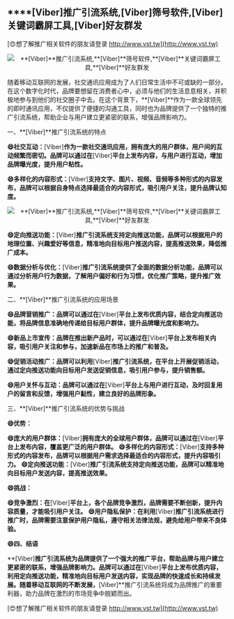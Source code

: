 ## ****[Viber]**推广引流系统,**[Viber]**筛号软件,**[Viber]**关键词霸屏工具,**[Viber]**好友群发**

[😍想了解推广相关软件的朋友请登录 http://www.vst.tw](http://www.vst.tw)

 <center><img src="https://vst.tw/MP4/tuiguang/png/3.png" alt="**[Viber]**推广引流系统,**[Viber]**筛号软件,**[Viber]**关键词霸屏工具,**[Viber]**好友群发"></center>

随着移动互联网的发展，社交通讯应用成为了人们日常生活中不可或缺的一部分。在这个数字化时代，品牌要想留在消费者心中，必须与他们的生活息息相关，并积极地参与到他们的社交圈子中去。在这个背景下，**[Viber]**作为一款全球领先的即时通讯应用，不仅提供了便捷的沟通工具，同时也为品牌提供了一个独特的推广引流系统，帮助企业与用户建立更紧密的联系，增强品牌影响力。

一、**[Viber]**推广引流系统的特点

**😄社交互动：**[Viber]**作为一款社交通讯应用，拥有庞大的用户群体，用户间的互动频繁而密切。品牌可以通过在**[Viber]**平台上发布内容，与用户进行互动，增加品牌曝光度，提升用户粘性。**

**😄多样化的内容形式：**[Viber]**支持文字、图片、视频、音频等多种形式的内容发布，品牌可以根据自身特点选择最适合的内容形式，吸引用户关注，提升品牌认知度。**

 <center><img src="https://vst.tw/MP4/tuiguang/png/5.png" alt="**[Viber]**推广引流系统,**[Viber]**筛号软件,**[Viber]**关键词霸屏工具,**[Viber]**好友群发"></center>

**😄定向推送功能：**[Viber]**推广引流系统支持定向推送功能，品牌可以根据用户的地理位置、兴趣爱好等信息，精准地向目标用户推送内容，提高推送效果，降低推广成本。**

**😄数据分析与优化：**[Viber]**推广引流系统提供了全面的数据分析功能，品牌可以通过分析用户行为数据，了解用户偏好和行为习惯，优化推广策略，提升推广效果。**

二、**[Viber]**推广引流系统的应用场景

**😄品牌营销推广：品牌可以通过在**[Viber]**平台上发布优质内容，结合定向推送功能，将品牌信息准确地传递给目标用户群体，提升品牌曝光度和影响力。**

**😄新品上市宣传：品牌在推出新产品时，可以通过在**[Viber]**平台上发布相关内容，吸引用户关注和参与，加速新品在市场上的推广和普及。**

**😄促销活动推广：品牌可以利用**[Viber]**推广引流系统，在平台上开展促销活动，通过定向推送功能向目标用户发送促销信息，吸引用户参与，提升销售额。**

**😄用户关怀与互动：品牌可以通过在**[Viber]**平台上与用户进行互动，及时回复用户的留言和反馈，增强用户黏性，建立良好的品牌形象。**

三、**[Viber]**推广引流系统的优势与挑战

**😄优势：**

**😄庞大的用户群体：**[Viber]**拥有庞大的全球用户群体，品牌可以通过在**[Viber]**平台上发布内容，覆盖更广泛的用户群体。**
**😄多样化的内容形式：**[Viber]**支持多种形式的内容发布，品牌可以根据用户需求选择最适合的内容形式，提升内容吸引力。**
**😄定向推送功能：**[Viber]**推广引流系统支持定向推送功能，品牌可以精准地向目标用户发送内容，提高推送效果。**

**😄挑战：**

**😄竞争激烈：在**[Viber]**平台上，各个品牌竞争激烈，品牌需要不断创新，提升内容质量，才能吸引用户关注。**
**😄用户隐私保护：在利用**[Viber]**推广引流系统进行推广时，品牌需要注意保护用户隐私，遵守相关法律法规，避免给用户带来不良体验。**

**😄四、结语**

**[Viber]**推广引流系统为品牌提供了一个强大的推广平台，帮助品牌与用户建立更紧密的联系，增强品牌影响力。品牌可以通过在**[Viber]**平台上发布优质内容，利用定向推送功能，精准地向目标用户发送内容，实现品牌的快速成长和持续发展。随着移动互联网的不断发展，**[Viber]**推广引流系统将成为品牌推广的重要利器，助力品牌在激烈的市场竞争中脱颖而出。

[😍想了解推广相关软件的朋友请登录 http://www.vst.tw](http://www.vst.tw)



